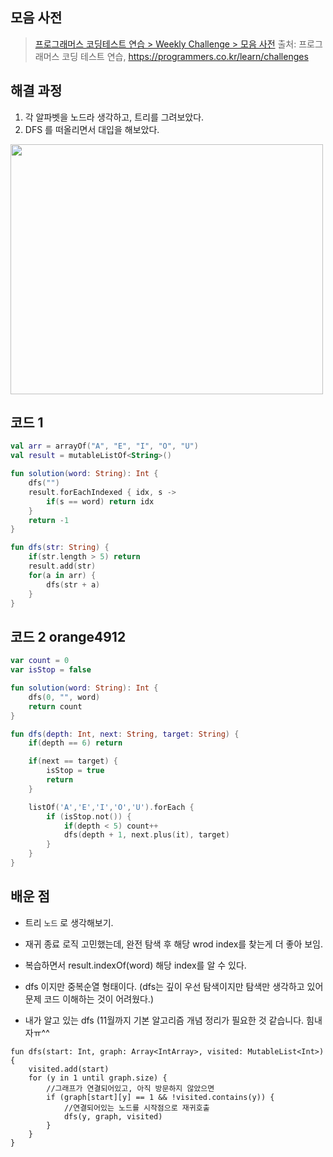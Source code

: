 ## 모음 사전

> [프로그래머스 코딩테스트 연습 > Weekly Challenge > 모음 사전](https://programmers.co.kr/learn/courses/30/lessons/84512)
> 출처: 프로그래머스 코딩 테스트 연습, https://programmers.co.kr/learn/challenges

## 해결 과정

1. 각 알파벳을 노드라 생각하고, 트리를 그려보았다.
2. DFS 를 떠올리면서 대입을 해보았다.

<img src="../res/programmers_84512.png" width="500" height="400" />

## 코드 1

```kotlin
val arr = arrayOf("A", "E", "I", "O", "U")
val result = mutableListOf<String>()

fun solution(word: String): Int {
    dfs("")
    result.forEachIndexed { idx, s ->
        if(s == word) return idx
    }
    return -1
}

fun dfs(str: String) {
    if(str.length > 5) return
    result.add(str)
    for(a in arr) {
        dfs(str + a)
    }
}
```

## 코드 2 orange4912

```kotlin
var count = 0
var isStop = false

fun solution(word: String): Int {
    dfs(0, "", word)
    return count
}

fun dfs(depth: Int, next: String, target: String) {
    if(depth == 6) return

    if(next == target) {
        isStop = true
        return
    }

    listOf('A','E','I','O','U').forEach {
        if (isStop.not()) {
            if(depth < 5) count++
            dfs(depth + 1, next.plus(it), target)
        }
    }
}
```


## 배운 점

- 트리 `노드` 로 생각해보기.
- 재귀 종료 로직 고민했는데, 완전 탐색 후 해당 wrod index를 찾는게 더 좋아 보임.

- 복습하면서 result.indexOf(word) 해당 index를 알 수 있다.
- dfs 이지만 중복순열 형태이다. (dfs는 깊이 우선 탐색이지만 탐색만 생각하고 있어 문제 코드 이해하는 것이 어려웠다.)
- 내가 알고 있는 dfs (11월까지 기본 알고리즘 개념 정리가 필요한 것 같습니다. 힘내자ㅠ^^
```
fun dfs(start: Int, graph: Array<IntArray>, visited: MutableList<Int>) {
    visited.add(start)
    for (y in 1 until graph.size) {
        //그래프가 연결되어있고, 아직 방문하지 않았으면
        if (graph[start][y] == 1 && !visited.contains(y)) {
            //연결되어있는 노드를 시작점으로 재귀호출
            dfs(y, graph, visited)
        }
    }
}
```
